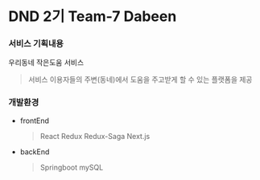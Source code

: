 # DND 2기 Team-7 Dabeen

### 서비스 기획내용
우리동네 작은도움 서비스
> 서비스 이용자들의 주변(동네)에서 도움을 주고받게 할 수 있는 플랫폼을 제공

### 개발환경
* frontEnd
    > React Redux Redux-Saga Next.js
* backEnd
    > Springboot mySQL
